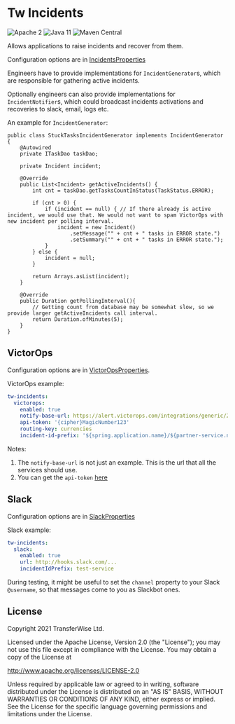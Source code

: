 # Tw Incidents

![Apache 2](https://img.shields.io/hexpm/l/plug.svg)
![Java 11](https://img.shields.io/badge/Java-11-blue.svg)
![Maven Central](https://badgen.net/maven/v/maven-central/com.transferwise.common/tw-incidents)

Allows applications to raise incidents and recover from them.

Configuration options are in [IncidentsProperties](src/main/java/com/transferwise/common/incidents/IncidentsProperties.java)

Engineers have to provide implementations for `IncidentGenerator`s, which are responsible for gathering active incidents.

Optionally engineers can also provide implementations for `IncidentNotifier`s, which could broadcast incidents activations and recoveries to slack, email, logs etc.

An example for `IncidentGenerator`:
```
public class StuckTasksIncidentGenerator implements IncidentGenerator {
    @Autowired
    private ITaskDao taskDao;

    private Incident incident;

    @Override
    public List<Incident> getActiveIncidents() {
        int cnt = taskDao.getTasksCountInStatus(TaskStatus.ERROR);

        if (cnt > 0) {
            if (incident == null) { // If there already is active incident, we would use that. We would not want to spam VictorOps with new incident per polling interval.
                incident = new Incident()
                    .setMessage("" + cnt + " tasks in ERROR state.")
                    .setSummary("" + cnt + " tasks in ERROR state.");
            }
        } else {
            incident = null;
        }

        return Arrays.asList(incident);
    }

    @Override
    public Duration getPollingInterval(){
        // Getting count from database may be somewhat slow, so we provide larger getActiveIncidents call interval.
        return Duration.ofMinutes(5);
    }
}
```

## VictorOps

Configuration options are in [VictorOpsProperties](src/main/java/com/transferwise/common/incidents/victorops/VictorOpsProperties.java).

VictorOps example:
```yaml
tw-incidents:
  victorops:
    enabled: true
    notify-base-url: https://alert.victorops.com/integrations/generic/20131114/alert/
    api-token: '{cipher}MagicNumber123'
    routing-key: currencies
    incident-id-prefix: '${spring.application.name}/${partner-service.node-id}/'
```

Notes:
1. The `notify-base-url` is not just an example. This is the url that all the services should use.
2. You can get the `api-token` [here](https://portal.victorops.com/dash/transferwise/#/advanced/rest)

## Slack

Configuration options are in [SlackProperties](src/main/java/com/transferwise/common/incidents/slack/SlackProperties.java)

Slack example:
```yaml
tw-incidents:
  slack:
    enabled: true
    url: http://hooks.slack.com/...
    incidentIdPrefix: test-service
```

During testing, it might be useful to set the `channel` property to your Slack `@username`, so that messages come to you as Slackbot ones.

## License
Copyright 2021 TransferWise Ltd.

Licensed under the Apache License, Version 2.0 (the "License");
you may not use this file except in compliance with the License.
You may obtain a copy of the License at

http://www.apache.org/licenses/LICENSE-2.0

Unless required by applicable law or agreed to in writing, software
distributed under the License is distributed on an "AS IS" BASIS,
WITHOUT WARRANTIES OR CONDITIONS OF ANY KIND, either express or implied.
See the License for the specific language governing permissions and
limitations under the License.
